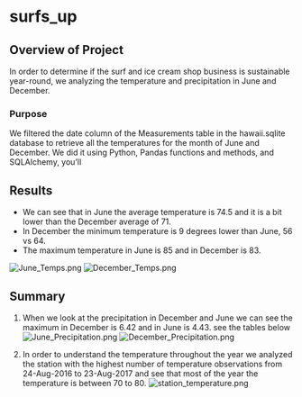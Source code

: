 # surfs_up
## Overview of Project
In order to determine if the surf and ice cream shop business is sustainable year-round, we analyzing the temperature and precipitation in June and December. 
### Purpose
We filtered the date column of the Measurements table in the hawaii.sqlite database to retrieve all the temperatures for the month of June and December.
We did it using Python, Pandas functions and methods, and SQLAlchemy, you’ll 

## Results
- We can see that in June the average temperature is 74.5 and it is a bit lower than the December average of 71. 
- In December the minimum temperature is 9 degrees lower than June, 56 vs 64.
- The maximum temperature in June is 85 and in December is 83. 

![June_Temps.png](C:\Users\Tamir\Desktop\Berkeley\Module-9\surfs_up\Resources\June_Temps.png)
![December_Temps.png](C:\Users\Tamir\Desktop\Berkeley\Module-9\surfs_up\Resources\December_Temps.png)

## Summary
1.  When we look at the precipitation in December and June we can see the maximum in December is 6.42 and in June is 4.43. see the tables below
![June_Precipitation.png](C:\Users\Tamir\Desktop\Berkeley\Module-9\surfs_up\Resources\June_Precipitation.png)
![December_Precipitation.png](C:\Users\Tamir\Desktop\Berkeley\Module-9\surfs_up\Resources\December_Precipitation.png)

2. In order to understand the temperature throughout the year we analyzed the station with the highest number of temperature observations from 24-Aug-2016 to 23-Aug-2017 and see that most of the year the temperature is between 70 to 80. 
![station_temperature.png](C:\Users\Tamir\Desktop\Berkeley\Module-9\surfs_up\Resources\station_temperature.png)

